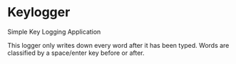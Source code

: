 # Keylogger
Simple Key Logging Application

This logger only writes down every word after it has been typed. Words are classified by a space/enter key before or after.
